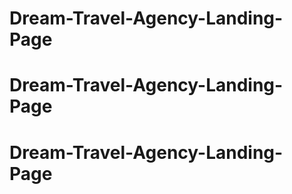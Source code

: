 # Dream-Travel-Agency-Landing-Page
# Dream-Travel-Agency-Landing-Page
# Dream-Travel-Agency-Landing-Page
